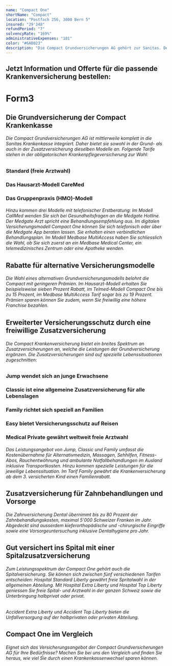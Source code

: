 ```yaml
---
name: "Compact One"
shortName: "Compact"
location: "Postfach 256, 3000 Bern 5"
insured: "29'348"
refundPeriod: "7"
solvencyRate: "169%"
administrativeExpenses: "181"
color: "#6AB023"
description: "Die Compact Grundversicherungen AG gehört zur Sanitas. Der Hauptsitz des Versicherungsunternehmes befindet sich in Zürich, dem Bundesamt für Gesundheit zufolge haben rund 43'000 Personen eine Versicherung bei der Krankenkasse abgeschlossen. Neben Modellen der obligatorischen Grundversicherung bietet die Compact auch diverse Zusatzversicherungen an."
---
```


## Jetzt Information und Offerte für die passende Krankenversicherung bestellen:

# Form3

## Die Grundversicherung der Compact Krankenkasse

###### Die Compact Grundversicherungen AG ist mittlerweile komplett in die Sanitas Krankenkasse integriert. Daher bietet sie sowohl in der Grund- als auch in der Zusatzversicherung dieselben Modelle an. Folgende Tarife stehen in der obligatorischen Krankenpflegeversicherung zur Wahl:

### Standard (freie Arztwahl)

### Das Hausarzt-Modell CareMed

### Das Gruppenpraxis (HMO)-Modell

###### Hinzu kommen drei Modelle mit telefonischer Erstberatung: Im Modell CallMed wenden Sie sich bei Gesundheitsfragen an die Medgate Hotline. Der Medgate Arzt spricht eine Behandlungsempfehlung aus. Im digitalen Versicherungsmodell Compact One können Sie sich telefonisch oder über die Medgate App beraten lassen. Sie erhalten einen verbindlichen Behandlungsplan. Im Modell Medbase MultiAccess haben Sie schliesslich die Wahl, ob Sie sich zuerst an ein Medbase Medical Center, ein telemedizinisches Zentrum oder eine Apotheke wenden.

## Rabatte für alternative Versicherungsmodelle

###### Die Wahl eines alternativen Grundversicherungsmodells belohnt die Compact mit geringeren Prämien. Im Hausarzt-Modell erhalten Sie beispielsweise sieben Prozent Rabatt, im Telmed-Modell Compact One bis zu 15 Prozent, im Medbase MultiAccess Tarif sogar bis zu 19 Prozent. Prämien sparen können Sie zudem, wenn Sie freiwillig eine höhere Franchise bezahlen.

## Erweiterter Versicherungsschutz durch eine freiwillige Zusatzversicherung

###### Die Compact Krankenversicherung bietet ein breites Spektrum an Zusatzversicherungen an, welche die Leistungen der Grundversicherung ergänzen. Die Zusatzversicherungen sind auf spezielle Lebenssituationen zugeschnitten:

### Jump wendet sich an junge Erwachsene

### Classic ist eine allgemeine Zusatzversicherung für alle Lebenslagen

### Family richtet sich speziell an Familien

### Easy bietet Versicherungsschutz auf Reisen

### Medical Private gewährt weltweit freie Arztwahl

###### Das Leistungsangebot von Jump, Classic und Family umfasst die Kostenübernahme für Alternativmedizin, Massagen, Sehhilfen, Fitness-Abos, Rauchentwöhnung und ambulante Notfallbehandlungen im Ausland inklusive Transportkosten. Hinzu kommen spezielle Leistungen für die jeweilige Lebenssituation. Im Tarif Family gewährt die Krankenversicherung ab dem 3. versicherten Kind einen Familienrabatt.

## Zusatzversicherung für Zahnbehandlungen und Vorsorge

###### Die Zahnversicherung Dental übernimmt bis zu 80 Prozent der Zahnbehandlungskosten, maximal 5'000 Schweizer Franken im Jahr. Abgedeckt sind ausserdem kieferorthopädische und -chirurgische Eingriffe sowie eine Vorsorgeuntersuchung inklusive Dentalhygiene pro Jahr.

## Gut versichert ins Spital mit einer Spitalzusatzversicherung

###### Zum Leistungsspektrum der Compact One gehört auch die Spitalversicherung. Sie können sich zwischen fünf verschiedenen Tarifen entscheiden: Hospital Standard Liberty gewährt freie Spritalwahl in der allgemeinen Abteilung. Mit Hospital Extra Liberty und Hospital Top Liberty geniessen Sie freie Spital- und Arztwahl in der ganzen Schweiz sowie die Unterbringung halbprivat oder privat.

###### Accident Extra Liberty und Accident Top Liberty bieten die Unfallversorgung auf der halbprivaten oder privaten Abteilung.

## Compact One im Vergleich

###### Eignet sich das Versicherungsangebot der Compact Grundversicherungen AG für Ihre Bedürfnisse? Machen Sie bei uns den Vergleich und finden Sie heraus, wie viel Sie durch einen Krankenkassenwechsel sparen können.

